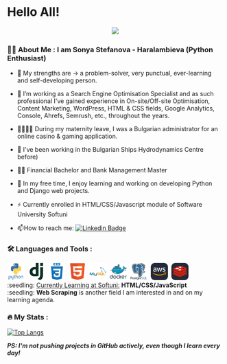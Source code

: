 <h1>
  Hello All!
</h1>

<div align="center">
<img src="https://media4.giphy.com/media/coxQHKASG60HrHtvkt/giphy.gif?cid=ecf05e478m68zpix8f7y7kurycgorru6ooq2ru8z8q9dzy4i&ep=v1_gifs_search&rid=giphy.gif&ct=g"></div>

### :woman_technologist: About Me : I am Sonya Stefanova - Haralambieva (Python Enthusiast)
- :muscle: My strengths are -> a problem-solver, very punctual, ever-learning and self-developing person.

- :telescope: I’m working as a Search Engine Optimisation Specialist and as such professional I've gained experience in On-site/Off-site Optimisation, Content Marketing, WordPress, HTML & CSS fields, Google Analytics, Console, Ahrefs, Semrush, etc., throughout the years.
- :family_man_man_girl_girl: During my maternity leave, I was a Bulgarian administrator for an online casino & gaming application.
- :school: I've been working in the Bulgarian Ships Hydrodynamics Centre before)
- :woman_student: Financial Bachelor and Bank Management Master
- :seedling: In my free time, I enjoy learning and working on developing Python and Django web projects.
- :zap: Currently enrolled in HTML/CSS/Javascript module of Software University Softuni
- :mailbox:How to reach me: [![Linkedin Badge](https://img.shields.io/badge/-Sonya-blue?style=flat&logo=Linkedin&logoColor=white)](https://www.linkedin.com/in/sonya-stefanova-haralambieva-41286537/)

### :hammer_and_wrench: Languages and Tools :

<div>
<img src="https://github.com/devicons/devicon/blob/master/icons/python/python-original-wordmark.svg" title="Django" alt="Django" width="40" height="40"/>&nbsp;
    <img src="https://github.com/devicons/devicon/blob/master/icons/django/django-plain.svg" title="Django" alt="Django" width="40" height="40"/>&nbsp;
  <img src="https://github.com/devicons/devicon/blob/master/icons/css3/css3-plain-wordmark.svg"  title="CSS3" alt="CSS" width="40" height="40"/>&nbsp;
  <img src="https://github.com/devicons/devicon/blob/master/icons/html5/html5-original.svg" title="HTML5" alt="HTML" width="40" height="40"/>&nbsp;
  <img src="https://github.com/devicons/devicon/blob/master/icons/mysql/mysql-original-wordmark.svg" title="MySQL"  alt="MySQL" width="40" height="40"/>&nbsp;
 <img src="https://github.com/devicons/devicon/blob/master/icons/docker/docker-original-wordmark.svg" title="Docker"  alt="Docker" width="40" height="40"/>&nbsp;
<img src="https://github.com/devicons/devicon/blob/master/icons/postgresql/postgresql-original-wordmark.svg" title="PostgreSQL"  alt="Postgres" width="40" height="40"/>&nbsp;
<img src="https://github.com/tandpfun/skill-icons/blob/main/icons/AWS-Dark.svg" title="AWS"  alt="AWS" width="40" height="40"/>&nbsp;
<img src="https://github.com/tandpfun/skill-icons/blob/main/icons/Redis-Dark.svg" title="Redis Cache"  alt="Redis" width="40" height="40"/>&nbsp;
</div>

<div>
:seedling: <u>Currently Learning at Softuni:</u> <strong>HTML/CSS/JavaScript</strong><br>
:seedling: <strong>Web Scraping</strong> is another field I am interested in and on my learning agenda.
</div>

### :fire: My Stats :
[![Top Langs](https://github-readme-stats.vercel.app/api/top-langs/?username=sonya-stefanova&layout=compact&theme=vision-friendly-dark)](https://github.com/anuraghazra/github-readme-stats)

<i><b>PS: I'm not pushing projects in GitHub actively, even though I learn every day!</b></i>

